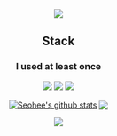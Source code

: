 <div align="center">
  
  <img src="https://capsule-render.vercel.app/api?type=waving&color=044400&height=200&text=Seohee%20Yoon%20🐢&fontSize=50&fontColor=e5ece5&fontAlignY=40" />

  ## Stack
  ### I used at least once
  
  
  <img src="https://img.shields.io/badge/JAVA-007396?style=for-the-badge&logo=java&logoColor=white"> <img src="https://img.shields.io/badge/github-181717?style=for-the-badge&logo=github&logoColor=white"> <img src="https://img.shields.io/badge/Spring-6DB33F?style=for-the-badge&logo=spring&logoColor=white">
 
  <a href="https://github.com/seohee0925/github-readme-stats"><img align="center" src="https://github-readme-stats.vercel.app/api?username=seohee0925&show_icons=true&include_all_commits=true&theme=merko&hide_border=true" alt="Seohee's github stats" /></a>  <a href="https://github.com/seohee0925/github-readme-stats"><img align="center" src="https://github-readme-stats.vercel.app/api/top-langs/?username=seohee0925&layout=compact&theme=merko&hide_border=true" /></a>

<img src="https://capsule-render.vercel.app/api?type=waving&color=044400&height=150&section=footer&fontSize=90" />
</div>
